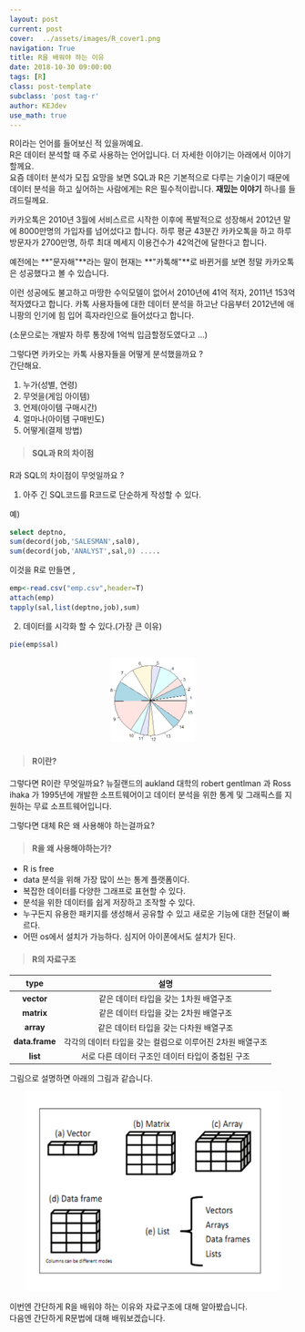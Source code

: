 ```yaml
---
layout: post
current: post
cover:  ../assets/images/R_cover1.png
navigation: True
title: R을 배워야 하는 이유
date: 2018-10-30 09:00:00
tags: [R]
class: post-template
subclass: 'post tag-r'
author: KEJdev
use_math: true
---  
```


R이라는 언어를 들어보신 적 있을꺼예요.  
R은 데이터 분석할 때 주로 사용하는 언어입니다. 더 자세한 이야기는 아래에서 이야기할께요.  
요즘 데이터 분석가 모집 요망을 보면 SQL과 R은 기본적으로 다루는 기술이기 때문에 데이터 분석을 하고 싶어하는 사람에게는 R은 필수적이랍니다. **재밌는 이야기** 하나를 들려드릴께요.  

카카오톡은 2010년 3월에 서비스르르 시작한 이후에 폭발적으로 성장해서 2012년 말에 8000만명의 가입자를 넘어섰다고 합니다. 하루 평균 43분간 카카오톡을 하고 하루 방문자가 2700만명, 하루 최대 메세지 이용건수가 42억건에 달한다고 합니다.  

예전에는 **"문자해"**라는 말이 현재는 **"카톡해"**로 바뀐거를 보면 정말 카카오톡은 성공했다고 볼 수 있습니다.  

이런 성공에도 불고하고 마땅한 수익모델이 없어서 2010년에 41억 적자, 2011년 153억 적자였다고 합니다. 카톡 사용자들에 대한 데이터 분석을 하고난 다음부터 2012년에 애니팡의 인기에 힘 입어 흑자라인으로 들어섰다고 합니다. 

(소문으로는 개발자 하루 통장에 1억씩 입금할정도였다고 ...)  

그렇다면 카카오는 카톡 사용자들을 어떻게 분석했을까요 ?  
간단해요.  

1. 누가(성별, 연령)
2. 무엇을(게임 아이템)
3. 언제(아이템 구매시간)
4. 얼마나(아이템 구매빈도)
5. 어떻게(결제 방법)

> #### SQL과 R의 차이점  

R과 SQL의 차이점이 무엇일까요 ?  

1. 아주 긴 SQL코드를 R코드로 단순하게 작성할 수 있다.  

예)   
```sql
select deptno, 
sum(decord(job,'SALESMAN',sal0),
sum(decord(job,'ANALYST',sal,0) .....
```

이것을 R로 만들면 , 

```r
emp<-read.csv("emp.csv",header=T)
attach(emp)
tapply(sal,list(deptno,job),sum)
```

2. 데이터를 시각화 할 수 있다.(가장 큰 이유)   

```r
pie(emp$sal)
```  
<center><img src="/../assets/images/pie1.png" width="150" height="150"></center>  

> #### R이란?  

그렇다면 R이란 무엇일까요?
뉴질랜드의 aukland 대학의 robert gentlman 과 Ross ihaka 가 1995년에 
개발한 소프트웨어이고 데이터 분석을 위한 통계 및 그래픽스를 지원하는 무료
소프트웨어입니다.  

그렇다면 대체 R은 왜 사용해야 하는걸까요?  

> #### R을 왜 사용해야하는가?  

* R is free  
* data 분석을 위해 가장 많이 쓰는 통계 플랫폼이다.
* 복잡한 데이터를 다양한 그래프로 표현할 수 있다.
* 분석을 위한 데이터를 쉽게 저장하고 조작할 수 있다.
* 누구든지 유용한 패키지를 생성해서 공유할 수 있고 새로운 기능에 대한 전달이 빠르다.
* 어떤 os에서 설치가 가능하다. 심지어 아이폰에서도 설치가 된다.  

> #### R의 자료구조

|<center>type</center>|<center> 설명 </center>| 
|:--------:|:--------:|
|**vector**|같은 데이터 타입을 갖는 1차원 배열구조|
|**matrix**|같은 데이터 타입을 갖는 2차원 배열구조|
|**array**|같은 데이터 타입을 갖는 다차원 배열구조|
|**data.frame**|각각의 데이터 타입을 갖는 컬럼으로 이루어진 2차원 배열구조|
|**list**|서로 다른 데이터 구조인 데이터 타입이 중첩된 구조|

그림으로 설명하면 아래의 그림과 같습니다.  

<center><img src="/../assets/images/type.png" width="450" height="350"></center>  

이번엔 간단하게 R을 배워야 하는 이유와 자료구조에 대해 알아봤습니다.   
다음엔 간단하게 R문법에 대해 배워보겠습니다. 